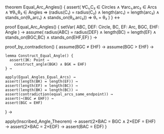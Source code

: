 theorem Equal_Arc_Angles() {
  assert(
    ∀C₁,C₂ ∈ Circles ∧ ∀arc₁,arc₂ ∈ Arcs ∧ ∀θ₁,θ₂ ∈ Angles ⇒
    (radius(C₁) = radius(C₂) ∧ length(arc₁) = length(arc₂) ∧
     stands_on(θ₁,arc₁) ∧ stands_on(θ₂,arc₂)) ⇒
    θ₁ = θ₂
  )
} ↔

proof Equal_Arc_Angles() {
  setVar(
    ABC, DEF: Circle,
    BC, EF: Arc,
    BGC, EHF: Angle
  ) →
  assume(
    radius(ABC) = radius(DEF) ∧
    length(BC) = length(EF) ∧
    stands_on(BGC,BC) ∧
    stands_on(EHF,EF)
  ) →
  
  proof_by_contradiction() {
    assume(BGC ≠ EHF) →
    assume(BGC > EHF) →
    
    lemma Construct_Equal_Angle() {
      assert(∃K: Point ⇒
        construct_angle(BGK) ∧ BGK = EHF)
    } →
    
    apply(Equal_Angles_Equal_Arcs) →
    assert(length(BK) = length(EF)) →
    assert(length(EF) = length(BC)) →
    assert(length(BK) = length(BC)) →
    assert(contradiction(equal_arcs_same_endpoint)) →
    assert(¬(BGC ≠ EHF)) →
    assert(BGC = EHF)
  } →
  
  apply(Inscribed_Angle_Theorem) →
  assert(2×BAC = BGC ∧ 2×EDF = EHF) →
  assert(2×BAC = 2×EDF) →
  assert(BAC = EDF)
}